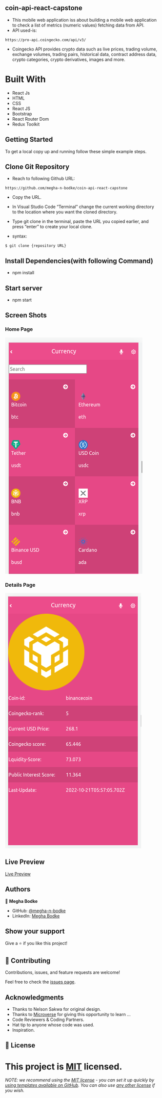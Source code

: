 ## coin-api-react-capstone

- This mobile web application iss about building a mobile web application to check a list of metrics (numeric values) fetching data from API.
- API used-is:

```
https://pro-api.coingecko.com/api/v3/
```

- Coingecko API provides crypto data such as live prices, trading volume, exchange volumes, trading pairs, historical data, contract address data, crypto categories, crypto derivatives, images and more.

# Built With

- React Js
- HTML
- CSS
- React JS
- Bootstrap
- React Router Dom
- Redux Toolkit

## Getting Started

To get a local copy up and running follow these simple example steps.

## Clone Git Repository

- Reach to following Github URL:

```
https://github.com/megha-n-bodke/coin-api-react-capstone
```

- Copy the URL.

- In Visual Studio Code “Terminal” change the current working directory to the location where you want the cloned directory.

- Type git clone in the terminal, paste the URL you copied earlier, and press “enter” to create your local clone.

- syntax:

```
$ git clone {repository URL}
```

## Install Dependencies(with following Command)

- npm install

## Start server

- npm start

## Screen Shots

### Home Page

![home-page](./src/assets/Homepage.png)

### Details Page

![details-page](./src/assets/Detailspage.png)

## Live Preview

[Live Preview](https://meghageckocoin.netlify.app)

## Authors

👤 **Megha Bodke**

- GitHub: [@megha-n-bodke](https://github.com/megha-n-bodke)
- LinkedIn: [Megha Bodke](https://www.linkedin.com/in/megha-bodke/)

## Show your support

Give a ⭐️ if you like this project!

## 🤝 Contributing

Contributions, issues, and feature requests are welcome!

Feel free to check the [issues page](../../issues/).

## Acknowledgments

- Thanks to Nelson Sakwa for original design.
- Thanks to [Microverse](https://www.microverse.org/) for giving this opportunity to learn ...
- Code Reviewers & Coding Partners.
- Hat tip to anyone whose code was used.
- Inspiration.

## 📝 License

# This project is [MIT](./MIT.md) licensed.

_NOTE: we recommend using the [MIT license](https://choosealicense.com/licenses/mit/) - you can set it up quickly by [using templates available on GitHub](https://docs.github.com/en/communities/setting-up-your-project-for-healthy-contributions/adding-a-license-to-a-repository). You can also use [any other license](https://choosealicense.com/licenses/) if you wish._
